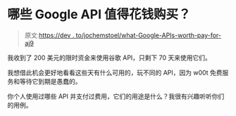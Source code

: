 # 哪些 Google API 值得花钱购买？

> 原文:[https://dev . to/jochemstoel/what-Google-APIs-worth-pay-for-aj9](https://dev.to/jochemstoel/what-google-apis-are-worth-paying-for-aj9)

我收到了 200 美元的限时资金来使用谷歌 API，只剩下 70 天来使用它们。

我想借此机会更好地看看这些天有什么可用的，玩不同的 API，因为 w00t 免费服务和等待它到期是愚蠢的。

你个人使用过哪些 API 并支付过费用，它们的用途是什么？我很有兴趣听听你们的用例。